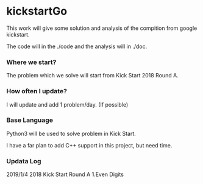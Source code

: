 # kickstartGo

This work will give some solution and analysis of the compition from google kickstart.

The code will in the ./code and the analysis will in ./doc.

### Where we start?

The problem which we solve will start from Kick Start 2018 Round A.

### How often I update?

I will update and add 1 problem/day. (If possible)

### Base Language

Python3 will be used to solve problem in Kick Start.

I have a far plan to add C++ support in this project, but need time.

### Updata Log

2019/1/4 2018 Kick Start Round A 1.Even Digits 
